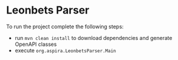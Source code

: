 # Leonbets Parser

To run the project complete the following steps:
- run `mvn clean install` to download dependencies and generate OpenAPI classes
- execute `org.aspira.LeonbetsParser.Main`


